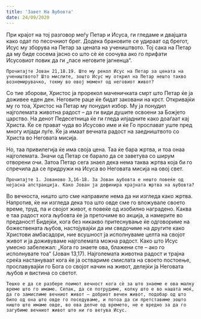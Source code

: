 ```yaml
---
title: 'Завет На Љубовта'
date: 24/09/2020
---
```


При крајот на тој разговор меѓу Петар и Исуса, ги гледаме и двајцата како одат по песочниот брег. Додека брановите се удираат од брегот, Исус му зборува на Петар за цената на учеништвото. Тој сака на Петар да му биде сосема јасно со што сѐ ќе соочува ако го прифати Исусовиот повик да ги „пасе неговите јагненца“.

`Прочитајте Јован 21,18.19. Што му рекол Исус на Петар за цената на учеништвото? Што мислите, зошто Исус му открил на Петар нешто такво вознемирувачко, токму во овој момент од неговиот живот?`

Со тие зборови, Христос ја прорекол маченичката смрт што Петар ќе ја доживее еден ден. Неговите раце ќе бидат заковани на крст. Откривајќи му го тоа, Христос на Петар му понудил избор. Му ја понудил најголемата животна радост – да ги види душите освоени за Божјето царство. На денот Педесетница ќе ги гледа илјадните како доаѓаат кај Христа. Ќе се прават чуда во Исусово име и ќе Го прослават уште пред многу илјади луѓе. Ќе ја имаат вечната радост на заедништвото со Христа во Неговата мисија.

Но, таа привилегија ќе има своја цена. Таа ќе бара жртва, и тоа онаа најголемата. Значи од Петар се барало да се заветува со ширум отворени очи. Затоа Петар сега знаел дека нема таква жртва која би го спречила да се придружи на Исуса во Неговата мисија на овој свет.

`Прочитајте 1. Јованово 3,16-18. За Јован љубовта е нешто повеќе од нејасна апстракција. Како Јован ја дефинира крајната жртва на љубовта?`

Во вечноста, ништо што сме направиле нема да ни изгледа како жртва. Напротив, ќе ни изгледа дека тоа што овде сме го вложувале своето време, труд, па и својот живот, е повеќе од изобилно наградено. Каква е таа радост кога љубовта ќе ја преточиме во акција, а намерите во преданост! Бидејќи, кога без никакво притеснување ќе одговориме на божествената љубов, настојувајќи да им сведочиме на другите како Христови амбасадори, ние всушност ја исполнуваме целта на својот живот и ја доживуваме најголемата можна радост. Како што Исус умесно забележал: „Кога го знаете ова, блажени сте – ако го исполнувате тоа“ (Јован 13,17). Најголемата животна радост и трајна среќа настануваат кога ќе ја оствариме смислата на своето постоење, прославувајќи го Бога со својот начин на живот, делејќи ја Неговата љубов и вистина со светот.

`Тешко е да се разбере поимот вечност кога сѐ за што знаеме е ова малку време што го имаме. Сепак, да се потрудиме, колку што е во нашата моќ, да го замислиме вечниот живот – добриот вечен живот, подобар од што било од она што овде го поседуваме, и потоа да си претставиме зошто ништо што имаме овде, во ова делче од времето, не е вредно за да го загубиме вечниот живот што ни го ветува Исус.`
